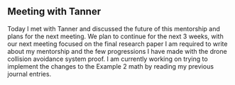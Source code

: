 ## Meeting with Tanner

Today I met with Tanner and discussed the future of this mentorship and plans
for the next meeting. We plan to continue for the next 3 weeks, with our next
meeting focused on the final research paper I am required to write about my
mentorship and the few progressions I have made with the drone collision
avoidance system proof. I am currently working on trying to implement the
changes to the Example 2 math by reading my previous journal entries.
